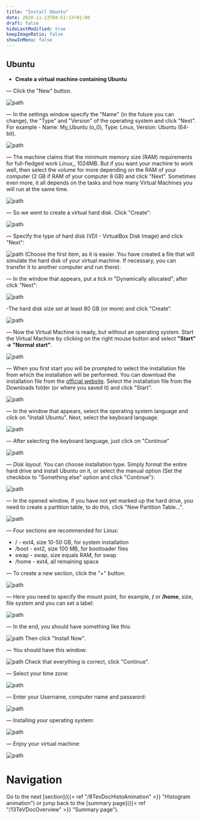 ```yaml
---
title: "Install Ubuntu"
date: 2020-11-23T04:51:13+01:00
draft: false
hideLastModified: true
keepImageRatio: false
showInMenu: false
---
```


## Ubuntu

* **Create a virtual machine containing Ubuntu**

— Click the "New" button.

![path](images/fig-8.png)

— In the settings window specify the "Name" (in the future you can change), the "Type" and "Version" of the operating system and click "Next".  For example - Name: My_Ubuntu (o_0), Type: Linux, Version: Ubuntu (64-bit).

![path](images/fig-9.png)

— The machine claims that the minimum memory size (RAM) requirements for full-fledged work Linux,, 1024MB. But if you want your machine to work well, then select the volume for more depending on the RAM of your computer (2 GB if RAM of your computer 8 GB) and click "Next". Sometimes even more, it all depends on the tasks and how many Virtual Machines you will run at the same time.

![path](images/fig-10.png)

— So we went to create a virtual hard disk. Click "Create":

![path](images/fig-10-1.png)

— Specify the type of hard disk (VDI - VirtualBox Disk Image) and click "Next":

![path](images/fig-11.png)
(Choose the first item, as it is easier. You have created a file that will simulate the hard disk of your virtual machine. If necessary, you can transfer it to another computer and run there).

— In the window that appears, put a tick in "Dynamically allocated", after click "Next":

![path](images/fig-12.png)

-The  hard disk size set at least 80 GB (or more) and click "Create".

![path](images/fig-12-1.png)

— Now the Virtual Machine is ready, but without an operating system. Start the Virtual Machine by clicking on the right mouse button and select **"Start" -> "Normal start"**.

![path](images/fig-12-2.png)

— When you first start you will be prompted to select the installation file from which the installation will be performed. You can download the installation file from the [official website](https://ubuntu.com/download/desktop). Select the installation file from the Downloads folder (or where you saved it) and click "Start".

![path](images/fig-13.png)

— In the window that appears, select the operating system language and click on "Install Ubuntu". Next, select the keyboard language.

![path](images/fig-14.png)

— After selecting the keyboard language, just click on "Continue"

![path](images/fig-15.png)

— *Disk layout*. You can choose installation type. Simply format the entire hard drive and install Ubuntu on it, or select the manual option (Set the checkbox to "Something else" option and click "Continue"):

![path](images/fig-16.png)

— In the opened window, if you have not yet marked up the hard drive, you need to create a partition table, to do this, click "New Partition Table...".

![path](images/fig-17.png)

— Four sections are recommended for Linux:

* / - ext4, size 10-50 GB, for system installation
* /boot - ext2, size 100 MB, for bootloader files
* swap - swap, size equals RAM, for swap
* /home - ext4, all remaining space

— To create a new section, click the "+" button:

![path](images/fig-18.png)

— Here you need to specify the mount point, for example, **/** or **/home**, size, file system and you can set a label:

 ![path](images/fig-19.png)

— In the end, you should have something like this:

![path](images/fig-20.png)
Then click "Install Now".

— You should have this window:

![path](images/fig-21.png)
Check that everything is correct, click "Continue".

— Select your time zone:

![path](images/fig-22.png)

— Enter your Username, computer name and password:

![path](images/fig-23.png)

— Installing your operating system:

![path](images/fig-24.png)

— Enjoy your virtual machine:

![path](images/fig-25.png)

# Navigation
Go to the next [section]({{< ref "/8TevDocHistoAnimation" >}} "Histogram animation") or jump back to the [summary page]({{< ref "/13TeVDocOverview" >}} "Summary page").